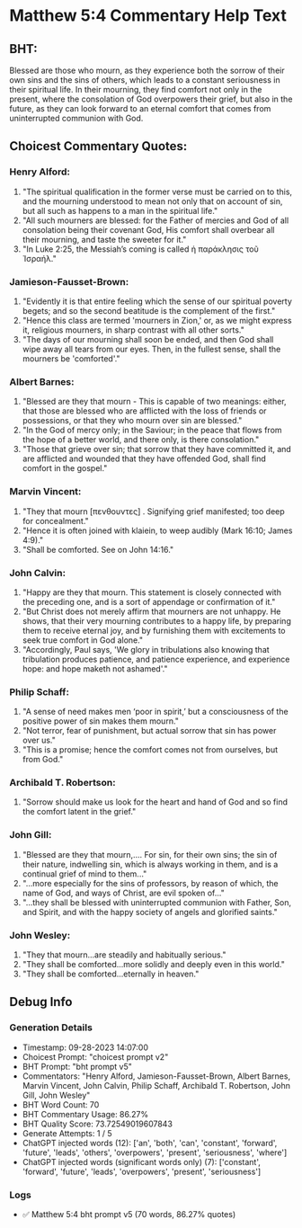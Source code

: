 # Matthew 5:4 Commentary Help Text

## BHT:
Blessed are those who mourn, as they experience both the sorrow of their own sins and the sins of others, which leads to a constant seriousness in their spiritual life. In their mourning, they find comfort not only in the present, where the consolation of God overpowers their grief, but also in the future, as they can look forward to an eternal comfort that comes from uninterrupted communion with God.

## Choicest Commentary Quotes:
### Henry Alford:
1. "The spiritual qualification in the former verse must be carried on to this, and the mourning understood to mean not only that on account of sin, but all such as happens to a man in the spiritual life."
2. "All such mourners are blessed: for the Father of mercies and God of all consolation being their covenant God, His comfort shall overbear all their mourning, and taste the sweeter for it."
3. "In Luke 2:25, the Messiah’s coming is called ἡ παράκλησις τοῦ Ἰσραήλ."

### Jamieson-Fausset-Brown:
1. "Evidently it is that entire feeling which the sense of our spiritual poverty begets; and so the second beatitude is the complement of the first."
2. "Hence this class are termed 'mourners in Zion,' or, as we might express it, religious mourners, in sharp contrast with all other sorts."
3. "The days of our mourning shall soon be ended, and then God shall wipe away all tears from our eyes. Then, in the fullest sense, shall the mourners be 'comforted'."

### Albert Barnes:
1. "Blessed are they that mourn - This is capable of two meanings: either, that those are blessed who are afflicted with the loss of friends or possessions, or that they who mourn over sin are blessed."
2. "In the God of mercy only; in the Saviour; in the peace that flows from the hope of a better world, and there only, is there consolation."
3. "Those that grieve over sin; that sorrow that they have committed it, and are afflicted and wounded that they have offended God, shall find comfort in the gospel."

### Marvin Vincent:
1. "They that mourn [πενθουντες] . Signifying grief manifested; too deep for concealment."
2. "Hence it is often joined with klaiein, to weep audibly (Mark 16:10; James 4:9)."
3. "Shall be comforted. See on John 14:16."

### John Calvin:
1. "Happy are they that mourn. This statement is closely connected with the preceding one, and is a sort of appendage or confirmation of it."
2. "But Christ does not merely affirm that mourners are not unhappy. He shows, that their very mourning contributes to a happy life, by preparing them to receive eternal joy, and by furnishing them with excitements to seek true comfort in God alone."
3. "Accordingly, Paul says, 'We glory in tribulations also knowing that tribulation produces patience, and patience experience, and experience hope: and hope maketh not ashamed'."

### Philip Schaff:
1. "A sense of need makes men ‘poor in spirit,’ but a consciousness of the positive power of sin makes them mourn."
2. "Not terror, fear of punishment, but actual sorrow that sin has power over us."
3. "This is a promise; hence the comfort comes not from ourselves, but from God."

### Archibald T. Robertson:
1. "Sorrow should make us look for the heart and hand of God and so find the comfort latent in the grief."

### John Gill:
1. "Blessed are they that mourn,.... For sin, for their own sins; the sin of their nature, indwelling sin, which is always working in them, and is a continual grief of mind to them..."
2. "...more especially for the sins of professors, by reason of which, the name of God, and ways of Christ, are evil spoken of..."
3. "...they shall be blessed with uninterrupted communion with Father, Son, and Spirit, and with the happy society of angels and glorified saints."

### John Wesley:
1. "They that mourn...are steadily and habitually serious."
2. "They shall be comforted...more solidly and deeply even in this world."
3. "They shall be comforted...eternally in heaven."


## Debug Info
### Generation Details
- Timestamp: 09-28-2023 14:07:00
- Choicest Prompt: "choicest prompt v2"
- BHT Prompt: "bht prompt v5"
- Commentators: "Henry Alford, Jamieson-Fausset-Brown, Albert Barnes, Marvin Vincent, John Calvin, Philip Schaff, Archibald T. Robertson, John Gill, John Wesley"
- BHT Word Count: 70
- BHT Commentary Usage: 86.27%
- BHT Quality Score: 73.72549019607843
- Generate Attempts: 1 / 5
- ChatGPT injected words (12):
	['an', 'both', 'can', 'constant', 'forward', 'future', 'leads', 'others', 'overpowers', 'present', 'seriousness', 'where']
- ChatGPT injected words (significant words only) (7):
	['constant', 'forward', 'future', 'leads', 'overpowers', 'present', 'seriousness']

### Logs
- ✅ Matthew 5:4 bht prompt v5 (70 words, 86.27% quotes)